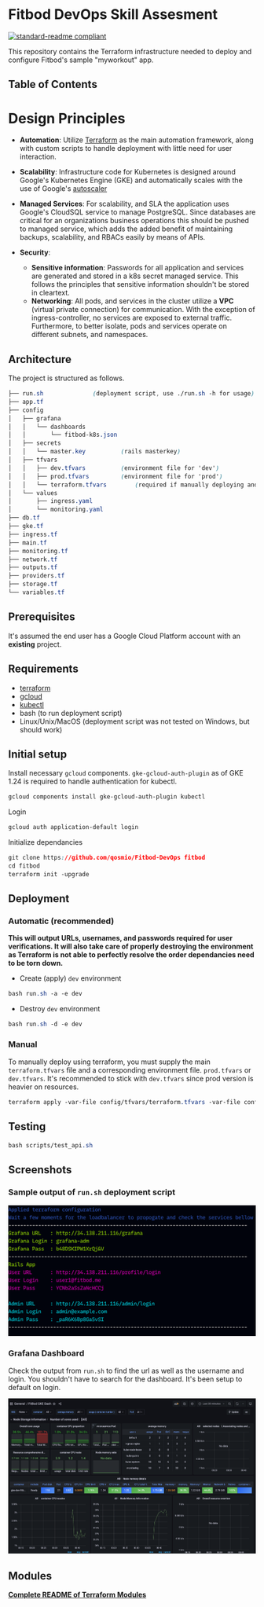 <!-- BEGIN_TF_DOCS -->
# Fitbod DevOps Skill Assesment

[![standard-readme compliant](https://img.shields.io/badge/readme%20style-standard-brightgreen.svg?style=flat-square)](https://github.com/RichardLitt/standard-readme)

This repository contains the Terraform infrastructure needed to deploy and configure Fitbod's sample "myworkout" app.

## Table of Contents

# Design Principles

-	**Automation**: Utilize [Terraform](https://www.terraform.io/docs/providers/google/index.html) as the main automation framework, along with custom scripts to handle deployment with little need for user interaction.

-   **Scalability**: Infrastructure code for Kubernetes is designed around Google's Kubernetes Engine (GKE) and automatically scales with the use of Google's [autoscaler](https://cloud.google.com/compute/docs/autoscaler/)

-   **Managed Services**: For scalability, and SLA the application uses Google's CloudSQL service to manage PostgreSQL. Since databases are critical for an organizations business operations this should be pushed to managed service, which adds the added benefit of maintaining backups, scalability, and RBACs easily by means of APIs.

-   **Security**:
	- **Sensitive information**: Passwords for all application and services are generated and stored in a k8s secret managed service. This follows the principles that sensitive information shouldn't be stored in cleartext.
	- **Networking**: All pods, and services in the cluster utilize a **VPC** (virtual private connection) for communication. With the exception of ingress-controller, no services are exposed to external traffic. Furthermore, to better isolate, pods and services operate on different subnets, and namespaces.
		
## Architecture

The project is structured as follows.

```css
├── run.sh				(deployment script, use ./run.sh -h for usage)
├── app.tf
├── config
│   ├── grafana
│   │   └── dashboards
│   │       └── fitbod-k8s.json
│   ├── secrets
│   │   └── master.key			(rails masterkey)
│   ├── tfvars
│   │   ├── dev.tfvars			(environment file for 'dev')
│   │   ├── prod.tfvars			(environment file for 'prod')
│   │   └── terraform.tfvars		(required if manually deploying and an environment file)
│   └── values
│       ├── ingress.yaml
│       └── monitoring.yaml
├── db.tf
├── gke.tf
├── ingress.tf
├── main.tf
├── monitoring.tf
├── network.tf
├── outputs.tf
├── providers.tf
├── storage.tf
└── variables.tf
```

## Prerequisites

It's assumed the end user has a Google Cloud Platform account with an **existing** project.

## Requirements

- [terraform](https://www.terraform.io/downloads.html)
- [gcloud](https://cloud.google.com/sdk/gcloud/)
- [kubectl](https://kubernetes.io/docs/tasks/tools/install-kubectl/)
- bash (to run deployment script)
- Linux/Unix/MacOS (deployment script was not tested on Windows, but should work)

## Initial setup

Install necessary `gcloud` components. `gke-gcloud-auth-plugin` as of GKE 1.24 is required to handle authentication for kubectl.

```css
gcloud components install gke-gcloud-auth-plugin kubectl
```

Login

```css
gcloud auth application-default login
```

Initialize dependancies

```css
git clone https://github.com/qosmio/Fitbod-DevOps fitbod
cd fitbod
terraform init -upgrade
```

## Deployment

### Automatic (recommended)

**This will output URLs, usernames, and passwords required for user verifications. It will also take care of properly destroying the environment as Terraform is not able to perfectly resolve the order dependancies need to be torn down.**

- Create (apply) `dev` environment
```css
bash run.sh -a -e dev
```

- Destroy `dev` environment
```css
bash run.sh -d -e dev
```

### Manual

To manually deploy using terraform, you must supply the main `terraform.tfvars` file and a corresponding environment file. `prod.tfvars` or `dev.tfvars`. It's recommended to stick with `dev.tfvars` since prod version is heavier on resources.

```css
terraform apply -var-file config/tfvars/terraform.tfvars -var-file config/tfvars/dev.tfvars
```
## Testing

```css
bash scripts/test_api.sh
```

## Screenshots

### Sample output of `run.sh` deployment script
![run.sh](screenshots/cli.png)

### Grafana Dashboard
Check the output from `run.sh` to find the url as well as the username and login. You shouldn't have to search for the dashboard. It's been setup to default on login.

![run.sh](screenshots/grafana.png)

## Modules
[**Complete README of Terraform Modules**](https://github.com/qosmio/Fitbod-DevOps/master/MODULES.md)
<!-- END_TF_DOCS -->
